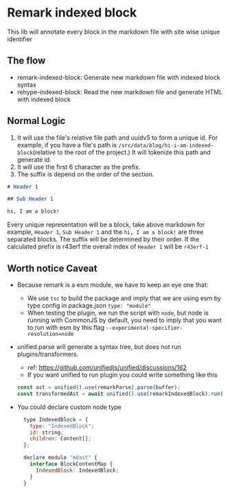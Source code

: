 # Remark indexed block

This lib will annotate every block in the markdown file with site wise unique identifier

## The flow

- remark-indexed-block: Generate new markdown file with indexed block syntax
- rehype-indexed-block: Read the new markdown file and generate HTML with indexed block

## Normal Logic

1. It will use the file's relative file path and uuidv5 to form a unique id. For example, if you have a file's path is `/src/data/blog/hi-i-am-indexed-block`(relative to the root of the project.) It will tokenize this path and generate id.
2. It will use the first 6 character as the prefix.
3. The suffix is depend on the order of the section.

```md
# Header 1

## Sub Header 1

hi, I am a block!
```

Every unique representation will be a block, take above markdown for example, `Header 1`, `Sub Header 1` and the `hi, I am a block!` are three separated blocks. The suffix will be determined by their order. If the calculated prefix is r43erf the overall index of `Header 1` will be `r43erf-1`

## Worth notice Caveat

- Because remark is a esm module, we have to keep an eye one that:
  - We use `tsc` to build the package and imply that we are using esm by type config in package.json `type: "module"`
  - When testing the plugin, we run the script with `node`, but node is running with CommonJS by default, you need to imply that you want to run with esm by this flag `--experimental-specifier-resolution=node`
- unified.parse will generate a syntax tree, but does not run plugins/transformers.
  - ref: https://github.com/unifiedjs/unified/discussions/162
  - If you want unified to run plugin you could write something like this
  ```js
  const ast = unified().use(remarkParse).parse(buffer);
  const transformedAst = await unified().use(remarkIndexedBlock).run(ast);
  ```
- You could declare custom node type

  ```js
    type IndexedBlock = {
      type: "IndexedBlock";
      id: string;
      children: Content[];
    };

    declare module "mdast" {
      interface BlockContentMap {
        IndexedBlock: IndexedBlock;
      }
    }
  ```
